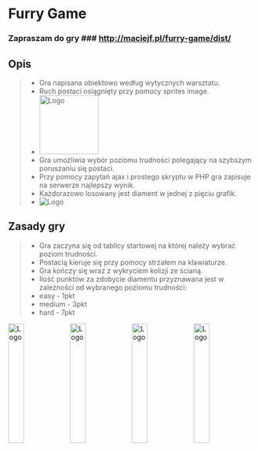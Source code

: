 
# Furry Game
### Zapraszam do gry ### http://maciejf.pl/furry-game/dist/

## Opis


> - Gra napisana obiektowo według wytycznych warsztatu.
> - Ruch postaci osiągnięty przy pomocy sprites image. 
> - <img alt="Logo" src="http://maciejf.pl/img/girl.png" height="120px">
> - Gra umożliwia wybór poziomu trudności polegający na szybszym poruszaniu się postaci.
> - Przy pomocy zapytań ajax i prostego skryptu w PHP gra zapisuje na serwerze najlepszy wynik.
> - Każdorazowo losowany jest diament w jednej z pięciu grafik.
> - <img alt="Logo" src="http://maciejf.pl/img/diamonds2.png">


## Zasady gry

> - Gra zaczyna się od tablicy startowej na której należy wybrać poziom trudności.
> - Postacią kieruje się przy pomocy strzałem na klawiaturze.
> - Gra kończy się wraz z wykryciem kolizji ze ścianą.
> - Ilość punktów za zdobycie diamentu przyznawana jest w zależności od wybranego poziomu trudności:
   > - easy - 1pkt
   > - medium - 3pkt
   > - hard - 7pkt
>







<img alt="Logo" src="http://maciejf.pl/img/board1.jpg" width="25%"><img alt="Logo" src="http://maciejf.pl/img/board2.jpg" width="25%"><img alt="Logo" src="http://maciejf.pl/img/board3.jpg" width="25%"><img alt="Logo" src="http://maciejf.pl/img/board4.jpg" width="25%">
